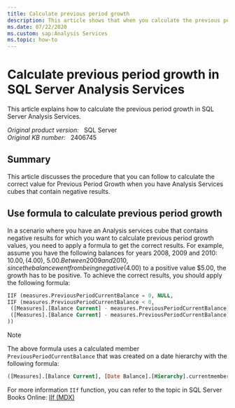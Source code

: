```yaml
---
title: Calculate previous period growth
description: This article shows that when you calculate the previous period growth in MDX, you need to verify if the previous period exists (for example, if it is not zero or NULL). The other item you need to verify when calculating the previous period growth is to verify if you have any negative values for any of the results. If you do have negative values, you can use the procedure discussed in this article to get the correct values in your calculations.
ms.date: 07/22/2020
ms.custom: sap:Analysis Services
ms.topic: how-to
---
```

# Calculate previous period growth in SQL Server Analysis Services

This article explains how to calculate the previous period growth in SQL Server Analysis Services.

_Original product version:_ &nbsp; SQL Server  
_Original KB number:_ &nbsp; 2406745

## Summary

This article discusses the procedure that you can follow to calculate the correct value for Previous Period Growth when you have Analysis Services cubes that contain negative results.

## Use formula to calculate previous period growth

In a scenario where you have an Analysis services cube that contains negative results for which you want to calculate previous period growth values, you need to apply a formula to get the correct results. For example, assume you have the following balances for years 2008, 2009 and 2010: $10.00, ($4.00), $5.00. Between 2009 and 2010, since the balance went from being negative ($4.00) to a positive value $5.00, the growth has to be positive. To achieve the correct results, you should apply the following formula:

```sql
IIF (measures.PreviousPeriodCurrentBalance = 0, NULL,
IIF (measures.PreviousPeriodCurrentBalance < 0,
 ([Measures].[Balance Current] - measures.PreviousPeriodCurrentBalance) / measures.PreviousPeriodCurrentBalance * -1,
 ([Measures].[Balance Current] - measures.PreviousPeriodCurrentBalance) / measures.PreviousPeriodCurrentBalance
))
```

> [!NOTE]
> The above formula uses a calculated member `PreviousPeriodCurrentBalance` that was created on a date hierarchy with the following formula:

```sql
([Measures].[Balance Current], [Date Balance].[Hierarchy].currentmember.Prevmember)
```

For more information `IIf` function, you can refer to the topic in SQL Server Books Online: [IIf (MDX)](/sql/mdx/iif-mdx?redirectedfrom=MSDN&view=sql-server-ver15&preserve-view=true)
